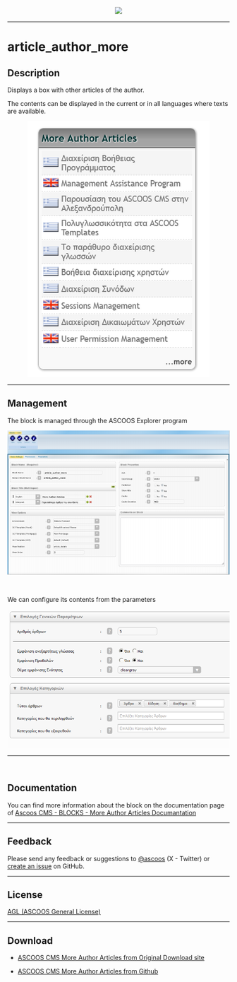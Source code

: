 <p align="center"><img src="https://dl.ascoos.com/images/ascoos.png" height=120 /></p>

<hr />

# article_author_more


## Description

Displays a box with other articles of the author.

The contents can be displayed in the current or in all languages where texts are available.

<p align="center"><img src="screenshot.png" /></p>

***

## Management

The block is managed through the ASCOOS Explorer program

<p align="center"><img src="help/scr-002-800.png" /></p>

<br>

We can configure its contents from the parameters

<p align="center"><img src="help/params.png" /></p>

***

<br>

## Documentation

You can find more information about the block on the documentation page of [Ascoos CMS - BLOCKS - More Author Articles Documantation](https://docs.ascoos.com/ascoos/ext/blocks/more-author-articles/tutorial-en.html)

***

## Feedback

Please send any feedback or suggestions to [@ascoos](https://x.com/ascoos) (X - Twitter) or [create an issue](https://github.com/ascoos/article_author_more/issues) on GitHub.

*** 
 
## License

[AGL (ASCOOS General License)](https://docs.ascoos.com/lics/ascoos/AGL-F.html)

***

## Download

- [ASCOOS CMS More Author Articles from Original Download site](https://dl.ascoos.com/cms/ascoos/ext/blocks/more-author-articles/article_author_more-latest.zip)

- [ASCOOS CMS  More Author Articles from Github](https://github.com/ascoos/article_author_more/releases)
